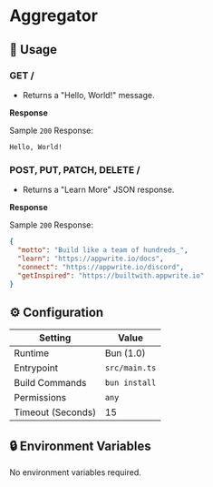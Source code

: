 # Aggregator

## 🧰 Usage

### GET /

- Returns a "Hello, World!" message.

**Response**

Sample `200` Response:

```text
Hello, World!
```

### POST, PUT, PATCH, DELETE /

- Returns a "Learn More" JSON response.

**Response**

Sample `200` Response:

```json
{
  "motto": "Build like a team of hundreds_",
  "learn": "https://appwrite.io/docs",
  "connect": "https://appwrite.io/discord",
  "getInspired": "https://builtwith.appwrite.io"
}
```

## ⚙️ Configuration

| Setting           | Value         |
| ----------------- | ------------- |
| Runtime           | Bun (1.0)     |
| Entrypoint        | `src/main.ts` |
| Build Commands    | `bun install` |
| Permissions       | `any`         |
| Timeout (Seconds) | 15            |

## 🔒 Environment Variables

No environment variables required.
